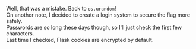 Well, that was a mistake. Back to `os.urandom`!  
On another note, I decided to create a login system to secure the flag more safely.  
Passwords are so long these days though, so I'll just check the first few characters.  
Last time I checked, Flask cookies are encrypted by default.  
